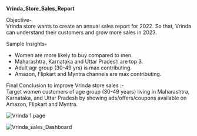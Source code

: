 **Vrinda_Store_Sales_Report**  
  
Objective-  
Vrinda store wants to create an annual sales report for 2022. So that, Vrinda can understand their customers and grow more sales in 2023.  


Sample Insights-  
* Women are more likely to buy compared to men.
* Maharashtra, Karnataka and Uttar Pradesh are top 3.
* Adult agr group (30-49 yrs) is max contributing.
* Amazon, Flipkart and Myntra channels are max contributing.

Final Conclusion to improve Vrinda store sales :-  
Target women customers of age group (30-49 years) living in Maharashtra, Karnataka, and Uttar Pradesh by showing ads/offers/coupons available on   
Amazon, Flipkart and Myntra.  

![Vrinda 1 page](https://github.com/user-attachments/assets/50a8041f-9c2d-407a-9a1f-75765cc3e27b)  


![Vrinda_sales_Dashboard](https://github.com/user-attachments/assets/c9fab215-9f4d-4804-bd7c-2358b23d68a0)
